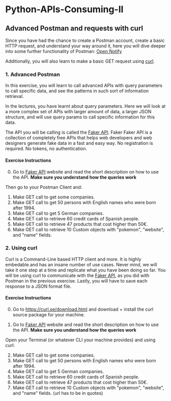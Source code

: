 # Python-APIs-Consuming-II

## Advanced Postman and requests with curl

Since you have had the chance to create a Postman account, create a basic HTTP request, and understand your way around it, here you will dive deeper into some further functionality of Postman: [Open Notify](http://open-notify.org)

Additionally, you will also learn to make a basic GET request using [curl](https://curl.se). 

### 1. Advanced Postman

In this exercise, you will learn to call advanced APIs with query parameters to call specific data, and see the patterns in such sort of information retrieval. 

In the lectures, you have learnt about query parameters. Here we will look at a more complex set of APIs with larger amount of data, a larger JSON structure, and will use query params to call specific information for this data.

The API you will be calling is called the [Faker API](https://fakerapi.it/en). Faker Faker API is a collection of completely free APIs that helps web developers and web designers generate fake data in a fast and easy way. No registration is required. No tokens, no authentication.

#### Exercise Instructions

0. Go to [Faker API](https://fakerapi.it/en) website and read the short description on how to use the API. **Make sure you understand how the queries work**

Then go to your Postman Client and:

1. Make GET call to get some companies. 
2. Make GET call to get 50 persons with English names who were born after 1994. 
3. Make GET call to get 5 German companies. 
4. Make GET call to retrieve 60 credit cards of Spanish people.
5. Make GET call to retrieve 47 products that cost higher than 50€.  
6. Make GET call to retrieve 10 Custom objects with "pokemon", "website", and "name" fields.


### 2. Using curl

Curl is a Command-Line based HTTP client and more. It is highly embedable.and has an insane number of use cases. Never mind, we will take it one step at a time and replicate what you have been doing so far. 
You will be using curl to communicate with the [Faker API](https://fakerapi.it/en), as you did with Postman in the previous exercise. 
Lastly, you will have to save each response to a JSON format file. 

#### Exercise Instructions

0. Go to  https://curl.se/download.html and download + install the curl source package for your machine. 

1. Go to [Faker API](https://fakerapi.it/en) website and read the short description on how to use the API. **Make sure you understand how the queries work**

Open your Terminal (or whatever CLI your machine provides) and using curl:

2. Make GET call to get some companies. 
3. Make GET call to get 50 persons with English names who were born after 1994. 
4. Make GET call to get 5 German companies. 
5. Make GET call to retrieve 60 credit cards of Spanish people.
6. Make GET call to retrieve 47 products that cost higher than 50€.  
7. Make GET call to retrieve 10 Custom objects with "pokemon", "website", and "name" fields. (url has to be in quotes)